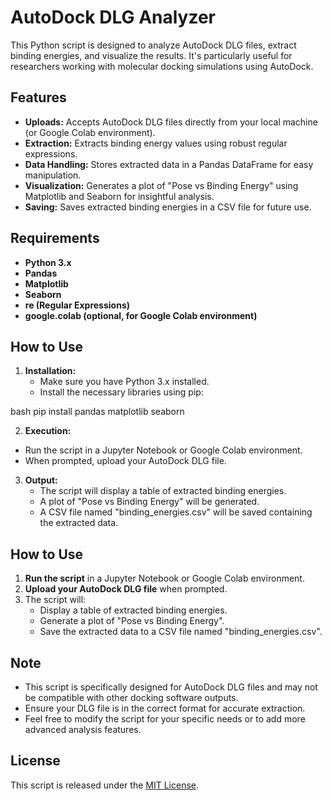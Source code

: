 # AutoDock DLG Analyzer

This Python script is designed to analyze AutoDock DLG files, extract binding energies, and visualize the results. It's particularly useful for researchers working with molecular docking simulations using AutoDock.

## Features

- **Uploads:** Accepts AutoDock DLG files directly from your local machine (or Google Colab environment).
- **Extraction:** Extracts binding energy values using robust regular expressions.
- **Data Handling:** Stores extracted data in a Pandas DataFrame for easy manipulation.
- **Visualization:** Generates a plot of "Pose vs Binding Energy" using Matplotlib and Seaborn for insightful analysis.
- **Saving:** Saves extracted binding energies in a CSV file for future use.


## Requirements

- **Python 3.x**
- **Pandas**
- **Matplotlib**
- **Seaborn**
- **re (Regular Expressions)**
- **google.colab (optional, for Google Colab environment)**


## How to Use

1. **Installation:**
    - Make sure you have Python 3.x installed.
    - Install the necessary libraries using pip:


  bash pip install pandas matplotlib seaborn

  2. **Execution:**
   - Run the script in a Jupyter Notebook or Google Colab environment.
   - When prompted, upload your AutoDock DLG file.
3. **Output:**
   - The script will display a table of extracted binding energies.
   - A plot of "Pose vs Binding Energy" will be generated.
   - A CSV file named "binding_energies.csv" will be saved containing the extracted data.


## How to Use

1. **Run the script** in a Jupyter Notebook or Google Colab environment.
2. **Upload your AutoDock DLG file** when prompted.
3. The script will:
   - Display a table of extracted binding energies.
   - Generate a plot of "Pose vs Binding Energy".
   - Save the extracted data to a CSV file named "binding_energies.csv".

## Note

- This script is specifically designed for AutoDock DLG files and may not be compatible with other docking software outputs.
- Ensure your DLG file is in the correct format for accurate extraction.
- Feel free to modify the script for your specific needs or to add more advanced analysis features.

## License

This script is released under the [MIT License](LICENSE).
